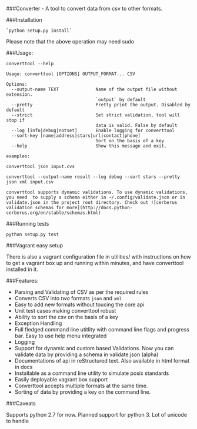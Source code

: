 ###Converter - A tool to convert data from csv to other formats. 

###Installation

	`python setup.py install`

Please note that the above operation may need sudo

###Usage:

```
converttool --help

Usage: converttool [OPTIONS] OUTPUT_FORMAT... CSV

Options:
  --output-name TEXT              Name of the output file without extension.
                                  `output` by default
  --pretty                        Pretty print the output. Disabled by default
  --strict                        Set strict validation, tool will stop if
                                  data is valid. False by default
  --log [info|debug|notset]       Enable logging for converttool
  --sort-key [name|address|stars|url|contact|phone]
                                  Sort on the basis of a key
  --help                          Show this message and exit.
	
examples:

converttool json input.cvs

converttool --output-name result --log debug --sort stars --pretty json xml input.csv

converttool supports dynamic validations. To use dynamic validations, you need  to supply a schema either in ~/.config/validate.json or in validate.json in the project root directory. Check out ![cerberus validation schemas for more](http://docs.python-cerberus.org/en/stable/schemas.html)
```

###Running tests

`python setup.py test`

###Vagrant easy setup

There is also a vagrant configuration file in utilities/ with instructions on how to get a vagrant box up and running within minutes, and have converttool installed in it. 

###Features:
  * Parsing and Validating of CSV as per the required rules
  * Converts CSV into *two* formats `json` and `xml`
  * Easy to add new formats without toucing the core api
  * Unit test cases making converttool robust
  * Ability to sort the csv on the basis of a key
  * Exception Handling
  * Full fledged command line utitlity with command line flags and progress bar. Easy to use help menu integrated
  * Logging
  * Support for dynamic and custom based Validations. Now you can validate data by providing a schema in validate.json (alpha)
  * Documentations of api in reStructured text. Also available in html format in docs
  * Installable as a command line utility to simulate posix standards
  * Easily deployable vagrant box support
  * Converttool accepts multiple formats at the same time.
  * Sorting of data by providing a key on the command line.

###Caveats

Supports python 2.7 for now. Planned support for python 3. Lot of unicode to handle
